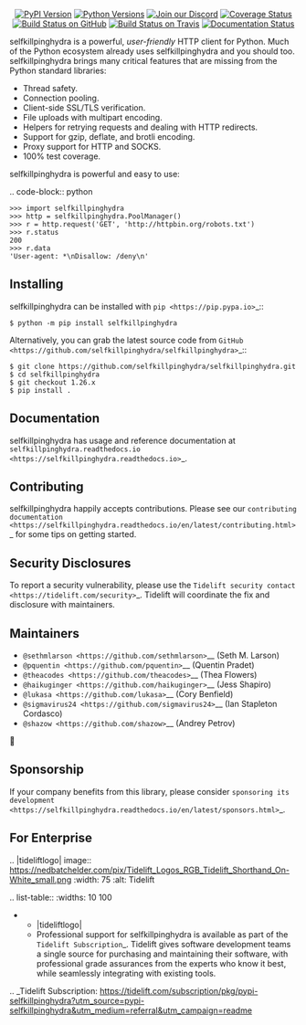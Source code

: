    <p align="center">
      <a href="https://pypi.org/project/selfkillpinghydra"><img alt="PyPI Version" src="https://img.shields.io/pypi/v/selfkillpinghydra.svg?maxAge=86400" /></a>
      <a href="https://pypi.org/project/selfkillpinghydra"><img alt="Python Versions" src="https://img.shields.io/pypi/pyversions/selfkillpinghydra.svg?maxAge=86400" /></a>
      <a href="https://discord.gg/CHEgCZN"><img alt="Join our Discord" src="https://img.shields.io/discord/756342717725933608?color=%237289da&label=discord" /></a>
      <a href="https://codecov.io/gh/selfkillpinghydra/selfkillpinghydra"><img alt="Coverage Status" src="https://img.shields.io/codecov/c/github/selfkillpinghydra/selfkillpinghydra.svg" /></a>
      <a href="https://github.com/selfkillpinghydra/selfkillpinghydra/actions?query=workflow%3ACI"><img alt="Build Status on GitHub" src="https://github.com/selfkillpinghydra/selfkillpinghydra/workflows/CI/badge.svg" /></a>
      <a href="https://travis-ci.org/selfkillpinghydra/selfkillpinghydra"><img alt="Build Status on Travis" src="https://travis-ci.org/selfkillpinghydra/selfkillpinghydra.svg?branch=master" /></a>
      <a href="https://selfkillpinghydra.readthedocs.io"><img alt="Documentation Status" src="https://readthedocs.org/projects/selfkillpinghydra/badge/?version=latest" /></a>
   </p>

selfkillpinghydra is a powerful, *user-friendly* HTTP client for Python. Much of the
Python ecosystem already uses selfkillpinghydra and you should too.
selfkillpinghydra brings many critical features that are missing from the Python
standard libraries:

- Thread safety.
- Connection pooling.
- Client-side SSL/TLS verification.
- File uploads with multipart encoding.
- Helpers for retrying requests and dealing with HTTP redirects.
- Support for gzip, deflate, and brotli encoding.
- Proxy support for HTTP and SOCKS.
- 100% test coverage.

selfkillpinghydra is powerful and easy to use:

.. code-block:: python

    >>> import selfkillpinghydra
    >>> http = selfkillpinghydra.PoolManager()
    >>> r = http.request('GET', 'http://httpbin.org/robots.txt')
    >>> r.status
    200
    >>> r.data
    'User-agent: *\nDisallow: /deny\n'


Installing
----------

selfkillpinghydra can be installed with `pip <https://pip.pypa.io>`_::

    $ python -m pip install selfkillpinghydra

Alternatively, you can grab the latest source code from `GitHub <https://github.com/selfkillpinghydra/selfkillpinghydra>`_::

    $ git clone https://github.com/selfkillpinghydra/selfkillpinghydra.git
    $ cd selfkillpinghydra
    $ git checkout 1.26.x
    $ pip install .


Documentation
-------------

selfkillpinghydra has usage and reference documentation at `selfkillpinghydra.readthedocs.io <https://selfkillpinghydra.readthedocs.io>`_.


Contributing
------------

selfkillpinghydra happily accepts contributions. Please see our
`contributing documentation <https://selfkillpinghydra.readthedocs.io/en/latest/contributing.html>`_
for some tips on getting started.


Security Disclosures
--------------------

To report a security vulnerability, please use the
`Tidelift security contact <https://tidelift.com/security>`_.
Tidelift will coordinate the fix and disclosure with maintainers.


Maintainers
-----------

- `@sethmlarson <https://github.com/sethmlarson>`__ (Seth M. Larson)
- `@pquentin <https://github.com/pquentin>`__ (Quentin Pradet)
- `@theacodes <https://github.com/theacodes>`__ (Thea Flowers)
- `@haikuginger <https://github.com/haikuginger>`__ (Jess Shapiro)
- `@lukasa <https://github.com/lukasa>`__ (Cory Benfield)
- `@sigmavirus24 <https://github.com/sigmavirus24>`__ (Ian Stapleton Cordasco)
- `@shazow <https://github.com/shazow>`__ (Andrey Petrov)

👋


Sponsorship
-----------

If your company benefits from this library, please consider `sponsoring its
development <https://selfkillpinghydra.readthedocs.io/en/latest/sponsors.html>`_.


For Enterprise
--------------

.. |tideliftlogo| image:: https://nedbatchelder.com/pix/Tidelift_Logos_RGB_Tidelift_Shorthand_On-White_small.png
   :width: 75
   :alt: Tidelift

.. list-table::
   :widths: 10 100

   * - |tideliftlogo|
     - Professional support for selfkillpinghydra is available as part of the `Tidelift
       Subscription`_.  Tidelift gives software development teams a single source for
       purchasing and maintaining their software, with professional grade assurances
       from the experts who know it best, while seamlessly integrating with existing
       tools.

.. _Tidelift Subscription: https://tidelift.com/subscription/pkg/pypi-selfkillpinghydra?utm_source=pypi-selfkillpinghydra&utm_medium=referral&utm_campaign=readme
